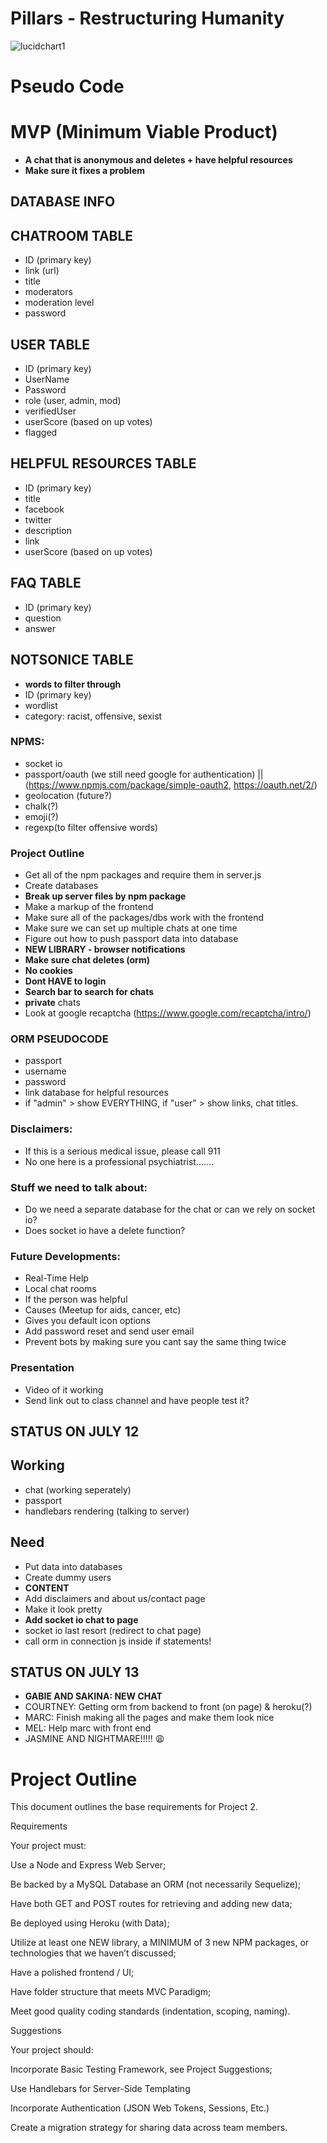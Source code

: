 # Pillars - Restructuring Humanity

![lucidchart1](https://github.com/cphelps987/Project2/blob/master/lucidchart.png)

# Pseudo Code

# MVP (Minimum Viable Product)
* **A chat that is anonymous and deletes + have helpful resources**
* **Make sure it fixes a problem**

## DATABASE INFO

## CHATROOM TABLE
* ID (primary key)
* link (url)
* title
* moderators 
* moderation level
* password

## USER TABLE
* ID (primary key)
* UserName
* Password
* role (user, admin, mod)
* verifiedUser
* userScore (based on up votes)
* flagged

## HELPFUL RESOURCES TABLE
* ID (primary key)
* title
* facebook
* twitter
* description
* link
* userScore (based on up votes)

## FAQ TABLE
* ID (primary key)
* question
* answer

## NOTSONICE TABLE
* **words to filter through**
* ID (primary key)
* wordlist 
* category: racist, offensive, sexist


### NPMS:
* socket io
* passport/oauth (we still need google for authentication) || (https://www.npmjs.com/package/simple-oauth2, https://oauth.net/2/)
* geolocation (future?)
* chalk(?)
* emoji(?)
* regexp(to filter offensive words)

### Project Outline
* Get all of the npm packages and require them in server.js
* Create databases
* **Break up server files by npm package**
* Make a markup of the frontend
* Make sure all of the packages/dbs work with the frontend
* Make sure we can set up multiple chats at one time
* Figure out how to push passport data into database
* **NEW LIBRARY - browser notifications**
* **Make sure chat deletes (orm)** 
* **No cookies**
* **Dont HAVE to login**
* **Search bar to search for chats**
* **private** chats
* Look at google recaptcha (https://www.google.com/recaptcha/intro/)

### ORM PSEUDOCODE
* passport
* username
* password
* link database for helpful resources
* if "admin" > show EVERYTHING, if "user" > show links, chat titles.

### Disclaimers:
* If this is a serious medical issue, please call 911
* No one here is a professional psychiatrist.......

### Stuff we need to talk about:
* Do we need a separate database for the chat or can we rely on socket io?
* Does socket io have a delete function?


### Future Developments:
* Real-Time Help
* Local chat rooms
* If the person was helpful
* Causes (Meetup for aids, cancer, etc)
* Gives you default icon options
* Add password reset and send user email
* Prevent bots by making sure you cant say the same thing twice

### Presentation
* Video of it working
* Send link out to class channel and have people test it?

## STATUS ON JULY 12

## Working
* chat (working seperately)
* passport
* handlebars rendering (talking to server)

## Need
* Put data into databases
* Create dummy users 
* **CONTENT**
* Add disclaimers and about us/contact page
* Make it look pretty
* **Add socket io chat to page**
* socket io last resort (redirect to chat page)
* call orm in connection js inside if statements!

## STATUS ON JULY 13

* **GABIE AND SAKINA: NEW CHAT**
* COURTNEY: Getting orm from backend to front (on page) & heroku(?)
* MARC: Finish making all the pages and make them look nice 
* MEL: Help marc with front end
* JASMINE AND NIGHTMARE!!!!! :weary:

# Project Outline
This document outlines the base requirements for Project 2.

Requirements

Your project must:

Use a Node and Express Web Server;

Be backed by a MySQL Database an ORM (not necessarily Sequelize);

Have both GET and POST routes for retrieving and adding new data;

Be deployed using Heroku (with Data);

Utilize at least one NEW library, a MINIMUM of 3 new NPM packages, or technologies that we haven’t discussed;

Have a polished frontend / UI;

Have folder structure that meets MVC Paradigm;

Meet good quality coding standards (indentation, scoping, naming).

Suggestions

Your project should:

Incorporate Basic Testing Framework, see Project Suggestions;

Use Handlebars for Server-Side Templating

Incorporate Authentication (JSON Web Tokens, Sessions, Etc.)

Create a migration strategy for sharing data across team members.
